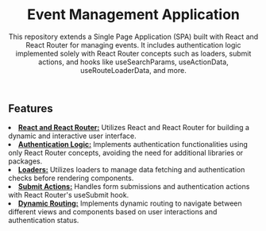 <body>
    <header>
        <h1>Event Management Application</h1>
        <p>This repository extends a Single Page Application (SPA) built with React and React Router for managing
            events. It includes authentication logic implemented solely with React Router concepts such as loaders,
            submit actions, and hooks like useSearchParams, useActionData, useRouteLoaderData, and more. </p>
    </header>
    <section>
        <h1>Features</h1>
        <li><u><b>React and React Router:</b></u> Utilizes React and React Router for building a dynamic and interactive
            user interface.</li>
        <li><u><b>Authentication Logic:</b></u> Implements authentication functionalities using only React Router
            concepts, avoiding the need for additional libraries or packages.</li>
        <li><u><b>Loaders:</b></u> Utilizes loaders to manage data fetching and authentication checks before rendering
            components.</li>
        <li><u><b>Submit Actions:</b></u> Handles form submissions and authentication actions with React Router's
            useSubmit hook.</li>
        <li><u><b>Dynamic Routing:</b></u> Implements dynamic routing to navigate between different views and components
            based on user interactions and authentication status.</li>
    </section>
</body>